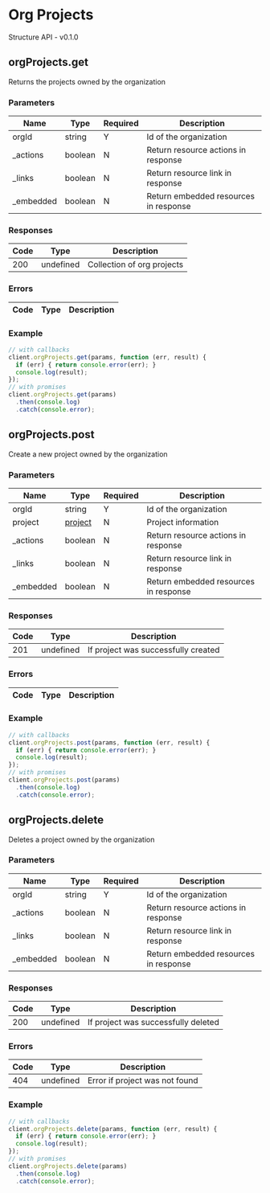 # Org Projects
Structure API - v0.1.0

## orgProjects.get
Returns the projects owned by the organization



### Parameters
| Name | Type | Required | Description |
| ---- | ---- | -------- | ----------- |
| orgId | string | Y | Id of the organization |
| _actions | boolean | N | Return resource actions in response |
| _links | boolean | N | Return resource link in response |
| _embedded | boolean | N | Return embedded resources in response |

### Responses
| Code | Type | Description |
| ---- | ---- | ----------- |
| 200 | undefined | Collection of org projects |

### Errors
| Code | Type | Description |
| ---- | ---- | ----------- |

### Example
```javascript
// with callbacks
client.orgProjects.get(params, function (err, result) {
  if (err) { return console.error(err); }
  console.log(result);
});
// with promises
client.orgProjects.get(params)
  .then(console.log)
  .catch(console.error);
```
## orgProjects.post
Create a new project owned by the organization



### Parameters
| Name | Type | Required | Description |
| ---- | ---- | -------- | ----------- |
| orgId | string | Y | Id of the organization |
| project | [project](_schemas.md#project) | N | Project information |
| _actions | boolean | N | Return resource actions in response |
| _links | boolean | N | Return resource link in response |
| _embedded | boolean | N | Return embedded resources in response |

### Responses
| Code | Type | Description |
| ---- | ---- | ----------- |
| 201 | undefined | If project was successfully created |

### Errors
| Code | Type | Description |
| ---- | ---- | ----------- |

### Example
```javascript
// with callbacks
client.orgProjects.post(params, function (err, result) {
  if (err) { return console.error(err); }
  console.log(result);
});
// with promises
client.orgProjects.post(params)
  .then(console.log)
  .catch(console.error);
```
## orgProjects.delete
Deletes a project owned by the organization



### Parameters
| Name | Type | Required | Description |
| ---- | ---- | -------- | ----------- |
| orgId | string | Y | Id of the organization |
| _actions | boolean | N | Return resource actions in response |
| _links | boolean | N | Return resource link in response |
| _embedded | boolean | N | Return embedded resources in response |

### Responses
| Code | Type | Description |
| ---- | ---- | ----------- |
| 200 | undefined | If project was successfully deleted |

### Errors
| Code | Type | Description |
| ---- | ---- | ----------- |
| 404 | undefined | Error if project was not found |

### Example
```javascript
// with callbacks
client.orgProjects.delete(params, function (err, result) {
  if (err) { return console.error(err); }
  console.log(result);
});
// with promises
client.orgProjects.delete(params)
  .then(console.log)
  .catch(console.error);
```
